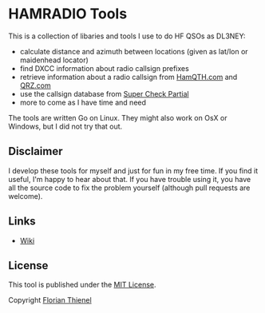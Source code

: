# HAMRADIO Tools
This is a collection of libaries and tools I use to do HF QSOs as DL3NEY:

* calculate distance and azimuth between locations (given as lat/lon or maidenhead locator)
* find DXCC information about radio callsign prefixes
* retrieve information about a radio callsign from [HamQTH.com](https://hamqth.com) and [QRZ.com](https://qrz.com)
* use the callsign database from [Super Check Partial](http://www.supercheckpartial.com)
* more to come as I have time and need

The tools are written Go on Linux. They might also work on OsX or Windows, but I did not try that out.

## Disclaimer
I develop these tools for myself and just for fun in my free time. If you find it useful, I'm happy to hear about that. If you have trouble using it, you have all the source code to fix the problem yourself (although pull requests are welcome).

## Links
* [Wiki](https://github.com/ftl/hamradio/wiki)

## License
This tool is published under the [MIT License](https://www.tldrlegal.com/l/mit).

Copyright [Florian Thienel](http://thecodingflow.com/)
